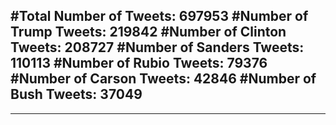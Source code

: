 #Total Number of Tweets: 697953 
#Number of Trump Tweets: 219842
#Number of Clinton Tweets: 208727
#Number of Sanders Tweets: 110113
#Number of Rubio Tweets: 79376
#Number of Carson Tweets: 42846
#Number of Bush Tweets: 37049
---
---
